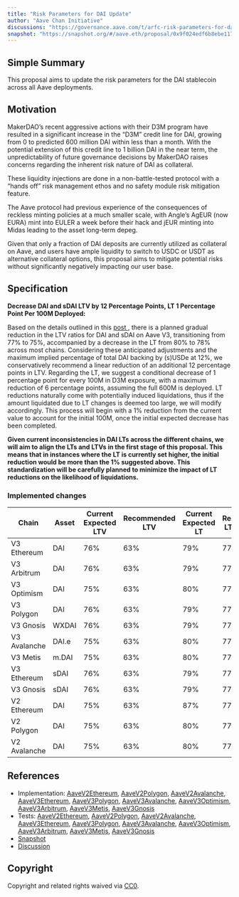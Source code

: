 ```yaml
---
title: "Risk Parameters for DAI Update"
author: "Aave Chan Initiative"
discussions: "https://governance.aave.com/t/arfc-risk-parameters-for-dai-update/17211"
snapshot: "https://snapshot.org/#/aave.eth/proposal/0x9f024edf6b8ebe1177503fbed3ceb6b5847cc0cae0e9269132c39b223db30023"
---
```


## Simple Summary

This proposal aims to update the risk parameters for the DAI stablecoin across all Aave deployments.

## Motivation

MakerDAO’s recent aggressive actions with their D3M program have resulted in a significant increase in the “D3M” credit line for DAI, growing from 0 to predicted 600 million DAI within less than a month. With the potential extension of this credit line to 1 billion DAI in the near term, the unpredictability of future governance decisions by MakerDAO raises concerns regarding the inherent risk nature of DAI as collateral.

These liquidity injections are done in a non-battle-tested protocol with a “hands off” risk management ethos and no safety module risk mitigation feature.

The Aave protocol had previous experience of the consequences of reckless minting policies at a much smaller scale, with Angle’s AgEUR (now EURA) mint into EULER a week before their hack and jEUR minting into Midas leading to the asset long-term depeg.

Given that only a fraction of DAI deposits are currently utilized as collateral on Aave, and users have ample liquidity to switch to USDC or USDT as alternative collateral options, this proposal aims to mitigate potential risks without significantly negatively impacting our user base.

## Specification

**Decrease DAI and sDAI LTV by 12 Percentage Points, LT 1 Percentage Point Per 100M Deployed:**

Based on the details outlined in this [post ](https://governance.aave.com/t/generalized-lt-ltv-reduction-on-aave/16766), there is a planned gradual reduction in the LTV ratios for DAI and sDAI on Aave V3, transitioning from 77% to 75%, accompanied by a decrease in the LT from 80% to 78% across most chains. Considering these anticipated adjustments and the maximum implied percentage of total DAI backing by (s)USDe at 12%, we conservatively recommend a linear reduction of an additional 12 percentage points in LTV. Regarding the LT, we suggest a conditional decrease of 1 percentage point for every 100M in D3M exposure, with a maximum reduction of 6 percentage points, assuming the full 600M is deployed. LT reductions naturally come with potentially induced liquidations, thus if the amount liquidated due to LT changes is deemed too large, we will modify accordingly. This process will begin with a 1% reduction from the current value to account for the initial 100M, once the initial expected decrease has been completed.

**Given current inconsistencies in DAI LTs across the different chains, we will aim to align the LTs and LTVs in the first stage of this proposal. This means that in instances where the LT is currently set higher, the initial reduction would be more than the 1% suggested above. This standardization will be carefully planned to minimize the impact of LT reductions on the likelihood of liquidations.**

### Implemented changes

| Chain        | Asset | Current Expected LTV | Recommended LTV | Current Expected LT | Recommended LT (1st stage) | Recommended LT (Last Stage) |
| ------------ | ----- | -------------------- | --------------- | ------------------- | -------------------------- | --------------------------- |
| V3 Ethereum  | DAI   | 76%                  | 63%             | 79%                 | 77%                        | 72%                         |
| V3 Arbitrum  | DAI   | 76%                  | 63%             | 79%                 | 77%                        | 72%                         |
| V3 Optimism  | DAI   | 75%                  | 63%             | 80%                 | 77%                        | 72%                         |
| V3 Polygon   | DAI   | 76%                  | 63%             | 79%                 | 77%                        | 72%                         |
| V3 Gnosis    | WXDAI | 76%                  | 63%             | 79%                 | 77%                        | 72%                         |
| V3 Avalanche | DAI.e | 75%                  | 63%             | 80%                 | 77%                        | 72%                         |
| V3 Metis     | m.DAI | 75%                  | 63%             | 80%                 | 77%                        | 72%                         |
| V3 Ethereum  | sDAI  | 76%                  | 63%             | 79%                 | 77%                        | 72%                         |
| V3 Gnosis    | sDAI  | 76%                  | 63%             | 79%                 | 77%                        | 72%                         |
| V2 Ethereum  | DAI   | 75%                  | 63%             | 87%                 | 77%                        | 72%                         |
| V2 Polygon   | DAI   | 75%                  | 63%             | 80%                 | 77%                        | 72%                         |
| V2 Avalanche | DAI   | 75%                  | 63%             | 80%                 | 77%                        | 72%                         |

## References

- Implementation: [AaveV2Ethereum](https://github.com/bgd-labs/aave-proposals-v3/blob/f41d6806803535a87d7020c311ee7670e638e9de/src/20240411_Multi_RiskParametersForDAIUpdate/AaveV2Ethereum_RiskParametersForDAIUpdate_20240411.sol), [AaveV2Polygon](https://github.com/bgd-labs/aave-proposals-v3/blob/f41d6806803535a87d7020c311ee7670e638e9de/src/20240411_Multi_RiskParametersForDAIUpdate/AaveV2Polygon_RiskParametersForDAIUpdate_20240411.sol), [AaveV2Avalanche](https://github.com/bgd-labs/aave-proposals-v3/blob/f41d6806803535a87d7020c311ee7670e638e9de/src/20240411_Multi_RiskParametersForDAIUpdate/AaveV2Avalanche_RiskParametersForDAIUpdate_20240411.sol), [AaveV3Ethereum](https://github.com/bgd-labs/aave-proposals-v3/blob/f41d6806803535a87d7020c311ee7670e638e9de/src/20240411_Multi_RiskParametersForDAIUpdate/AaveV3Ethereum_RiskParametersForDAIUpdate_20240411.sol), [AaveV3Polygon](https://github.com/bgd-labs/aave-proposals-v3/blob/f41d6806803535a87d7020c311ee7670e638e9de/src/20240411_Multi_RiskParametersForDAIUpdate/AaveV3Polygon_RiskParametersForDAIUpdate_20240411.sol), [AaveV3Avalanche](https://github.com/bgd-labs/aave-proposals-v3/blob/f41d6806803535a87d7020c311ee7670e638e9de/src/20240411_Multi_RiskParametersForDAIUpdate/AaveV3Avalanche_RiskParametersForDAIUpdate_20240411.sol), [AaveV3Optimism](https://github.com/bgd-labs/aave-proposals-v3/blob/f41d6806803535a87d7020c311ee7670e638e9de/src/20240411_Multi_RiskParametersForDAIUpdate/AaveV3Optimism_RiskParametersForDAIUpdate_20240411.sol), [AaveV3Arbitrum](https://github.com/bgd-labs/aave-proposals-v3/blob/f41d6806803535a87d7020c311ee7670e638e9de/src/20240411_Multi_RiskParametersForDAIUpdate/AaveV3Arbitrum_RiskParametersForDAIUpdate_20240411.sol), [AaveV3Metis](https://github.com/bgd-labs/aave-proposals-v3/blob/f41d6806803535a87d7020c311ee7670e638e9de/src/20240411_Multi_RiskParametersForDAIUpdate/AaveV3Metis_RiskParametersForDAIUpdate_20240411.sol), [AaveV3Gnosis](https://github.com/bgd-labs/aave-proposals-v3/blob/f41d6806803535a87d7020c311ee7670e638e9de/src/20240411_Multi_RiskParametersForDAIUpdate/AaveV3Gnosis_RiskParametersForDAIUpdate_20240411.sol)
- Tests: [AaveV2Ethereum](https://github.com/bgd-labs/aave-proposals-v3/blob/f41d6806803535a87d7020c311ee7670e638e9de/src/20240411_Multi_RiskParametersForDAIUpdate/AaveV2Ethereum_RiskParametersForDAIUpdate_20240411.t.sol), [AaveV2Polygon](https://github.com/bgd-labs/aave-proposals-v3/blob/f41d6806803535a87d7020c311ee7670e638e9de/src/20240411_Multi_RiskParametersForDAIUpdate/AaveV2Polygon_RiskParametersForDAIUpdate_20240411.t.sol), [AaveV2Avalanche](https://github.com/bgd-labs/aave-proposals-v3/blob/f41d6806803535a87d7020c311ee7670e638e9de/src/20240411_Multi_RiskParametersForDAIUpdate/AaveV2Avalanche_RiskParametersForDAIUpdate_20240411.t.sol), [AaveV3Ethereum](https://github.com/bgd-labs/aave-proposals-v3/blob/f41d6806803535a87d7020c311ee7670e638e9de/src/20240411_Multi_RiskParametersForDAIUpdate/AaveV3Ethereum_RiskParametersForDAIUpdate_20240411.t.sol), [AaveV3Polygon](https://github.com/bgd-labs/aave-proposals-v3/blob/f41d6806803535a87d7020c311ee7670e638e9de/src/20240411_Multi_RiskParametersForDAIUpdate/AaveV3Polygon_RiskParametersForDAIUpdate_20240411.t.sol), [AaveV3Avalanche](https://github.com/bgd-labs/aave-proposals-v3/blob/f41d6806803535a87d7020c311ee7670e638e9de/src/20240411_Multi_RiskParametersForDAIUpdate/AaveV3Avalanche_RiskParametersForDAIUpdate_20240411.t.sol), [AaveV3Optimism](https://github.com/bgd-labs/aave-proposals-v3/blob/f41d6806803535a87d7020c311ee7670e638e9de/src/20240411_Multi_RiskParametersForDAIUpdate/AaveV3Optimism_RiskParametersForDAIUpdate_20240411.t.sol), [AaveV3Arbitrum](https://github.com/bgd-labs/aave-proposals-v3/blob/f41d6806803535a87d7020c311ee7670e638e9de/src/20240411_Multi_RiskParametersForDAIUpdate/AaveV3Arbitrum_RiskParametersForDAIUpdate_20240411.t.sol), [AaveV3Metis](https://github.com/bgd-labs/aave-proposals-v3/blob/f41d6806803535a87d7020c311ee7670e638e9de/src/20240411_Multi_RiskParametersForDAIUpdate/AaveV3Metis_RiskParametersForDAIUpdate_20240411.t.sol), [AaveV3Gnosis](https://github.com/bgd-labs/aave-proposals-v3/blob/f41d6806803535a87d7020c311ee7670e638e9de/src/20240411_Multi_RiskParametersForDAIUpdate/AaveV3Gnosis_RiskParametersForDAIUpdate_20240411.t.sol)
- [Snapshot](https://snapshot.org/#/aave.eth/proposal/0x9f024edf6b8ebe1177503fbed3ceb6b5847cc0cae0e9269132c39b223db30023)
- [Discussion](https://governance.aave.com/t/arfc-risk-parameters-for-dai-update/17211)

## Copyright

Copyright and related rights waived via [CC0](https://creativecommons.org/publicdomain/zero/1.0/).
